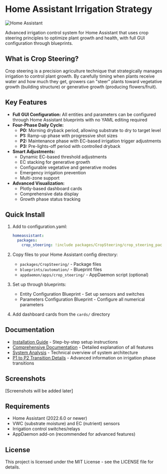 # Home Assistant Irrigation Strategy

![Home Assistant](https://img.shields.io/badge/Home%20Assistant-2022.06.0+-41BDF5?logo=home-assistant&logoColor=white)

Advanced irrigation control system for Home Assistant that uses crop steering principles to optimize plant growth and health, with full GUI configuration through blueprints.

## What is Crop Steering?

Crop steering is a precision agriculture technique that strategically manages irrigation to control plant growth. By carefully timing when plants receive water and how much they get, growers can "steer" plants toward vegetative growth (building structure) or generative growth (producing flowers/fruit).

## Key Features

- **Full GUI Configuration:** All entities and parameters can be configured through Home Assistant blueprints with no YAML editing required
- **Four-Phase Daily Cycle:**
  - **P0:** Morning dryback period, allowing substrate to dry to target level
  - **P1:** Ramp-up phase with progressive shot sizes
  - **P2:** Maintenance phase with EC-based irrigation trigger adjustments
  - **P3:** Pre-lights-off period with controlled dryback
- **Smart Adjustments:**
  - Dynamic EC-based threshold adjustments
  - EC stacking for generative growth
  - Configurable vegetative and generative modes
  - Emergency irrigation prevention
  - Multi-zone support
- **Advanced Visualization:**
  - Plotly-based dashboard cards
  - Comprehensive data display
  - Growth phase status tracking

## Quick Install

1. Add to configuration.yaml:
   ```yaml
   homeassistant:
     packages: 
       crop_steering: !include packages/CropSteering/crop_steering_package.yaml
   ```

2. Copy files to your Home Assistant config directory:
   - `packages/CropSteering/` - Package files
   - `blueprints/automation/` - Blueprint files
   - `appdaemon/apps/crop_steering/` - AppDaemon script (optional)

3. Set up through blueprints:
   - Entity Configuration Blueprint - Set up sensors and switches
   - Parameters Configuration Blueprint - Configure all numerical parameters

4. Add dashboard cards from the `cards/` directory

## Documentation

- [Installation Guide](docs/installation_guide.md) - Step-by-step setup instructions
- [Comprehensive Documentation](docs/comprehensive_documentation.md) - Detailed explanation of all features
- [System Analysis](docs/system_analysis.md) - Technical overview of system architecture
- [P1 to P2 Transition Details](docs/p1_to_p2_transition_details.md) - Advanced information on irrigation phase transitions

## Screenshots

[Screenshots will be added later]

## Requirements

- Home Assistant (2022.6.0 or newer)
- VWC (substrate moisture) and EC (nutrient) sensors
- Irrigation control switches/relays
- AppDaemon add-on (recommended for advanced features)

## License

This project is licensed under the MIT License - see the LICENSE file for details.

